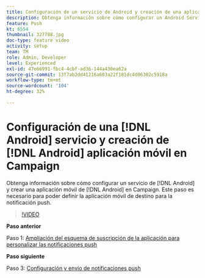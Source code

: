 ```yaml
---
title: Configuración de un servicio de Android y creación de una aplicación móvil de Android en Campaign
description: Obtenga información sobre cómo configurar un Android Services y crear una aplicación móvil de Android en Campaign. Esto es necesario para que definamos la aplicación Neotrip como el destinatario de la notificación push.
feature: Push
kt: 6554
thumbnail: 327788.jpg
doc-type: feature video
activity: setup
team: TM
role: Admin, Developer
level: Experienced
exl-id: 47e66991-fbc4-4cbf-ad36-144a430ea62a
source-git-commit: 13f7ab2dd41216a603a22f181dc4d06302c5918a
workflow-type: tm+mt
source-wordcount: '104'
ht-degree: 32%

---
```


# Configuración de una [!DNL Android] servicio y creación de [!DNL Android] aplicación móvil en Campaign

Obtenga información sobre cómo configurar un servicio de [!DNL Android] y crear una aplicación móvil de [!DNL Android] en Campaign. Este paso es necesario para poder definir la aplicación móvil de destino para la notificación push.

>[!VIDEO](https://video.tv.adobe.com/v/327788?quality=12&learn=on)

**Paso anterior**

Paso 1: [Ampliación del esquema de suscripción de la aplicación para personalizar las notificaciones push](/help/tutorial-getting-started-with-push-notifications-for-android/extending-the-app-subscription-schema.md)

**Paso siguiente**

Paso 3: [Configuración y envío de notificaciones push](/help/tutorial-getting-started-with-push-notifications-for-android/configuring-and-sending-push-notifications.md)
